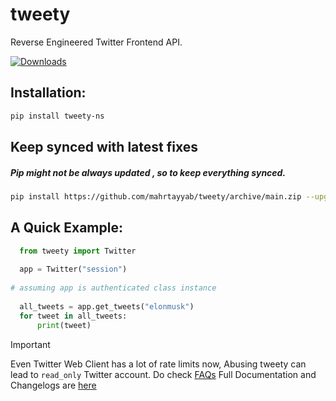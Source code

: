 # tweety
Reverse Engineered Twitter Frontend API.

[![Downloads](https://static.pepy.tech/personalized-badge/tweety-ns?period=total&units=international_system&left_color=orange&right_color=blue&left_text=Downloads)](https://pepy.tech/project/tweety-ns)

## Installation: 
```bash
pip install tweety-ns
```

## Keep synced with latest fixes

##### **Pip might not be always updated , so to keep everything synced.**

```bash
pip install https://github.com/mahrtayyab/tweety/archive/main.zip --upgrade 
```

## A Quick Example:
```python
  from tweety import Twitter
  
  app = Twitter("session")
  
# assuming app is authenticated class instance
  
  all_tweets = app.get_tweets("elonmusk")
  for tweet in all_tweets:
      print(tweet)
```

> [!IMPORTANT] 
> Even Twitter Web Client has a lot of rate limits now, Abusing tweety can lead to `read_only` Twitter account.
Do check [FAQs](https://github.com/mahrtayyab/tweety/wiki/FAQs)
Full Documentation and Changelogs are [here](https://mahrtayyab.github.io/tweety_docs/)
